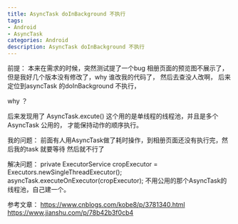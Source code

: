 ```yaml
---
title: AsyncTask doInBackground 不执行
tags:
- Android
- AsyncTask
categories: Android
description: AsyncTask doInBackground 不执行
---
```


前提：
本来在需求的时候，突然测试提了一个bug
相册页面的预览图不展示了，但是我好几个版本没有修改了，why
谁改我的代码了，
然后去查没人改啊，
后来定位到asyncTask 的doInBackground 不执行，

why ？

后来发现用了 AsyncTask.excute()
这个用的是单线程的线程池，并且是多个AsyncTask 公用的，
才能保持动作的顺序执行。

我的问题：
前面有人用AsyncTask做了耗时操作，到相册页面还没有执行完，然后我的task 就要等待
然后就不行了

解决问题：
private ExecutorService cropExecutor = Executors.newSingleThreadExecutor();
asyncTask.executeOnExecutor(cropExecutor);
不用公用的那个AsyncTask的线程池，自己建一个。



参考文章：
https://www.cnblogs.com/kobe8/p/3781340.html
https://www.jianshu.com/p/78b42b3f0cb4

